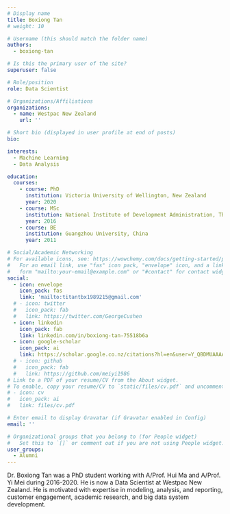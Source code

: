 ```yaml
---
# Display name
title: Boxiong Tan
# weight: 10

# Username (this should match the folder name)
authors:
  - boxiong-tan

# Is this the primary user of the site?
superuser: false

# Role/position
role: Data Scientist

# Organizations/Affiliations
organizations:
  - name: Westpac New Zealand
    url: ''

# Short bio (displayed in user profile at end of posts)
bio: 

interests:
  - Machine Learning
  - Data Analysis

education:
  courses:
    - course: PhD
      institution: Victoria University of Wellington, New Zealand
      year: 2020
    - course: MSc
      institution: National Institute of Development Administration, Thailand
      year: 2016
    - course: BE
      institution: Guangzhou University, China
      year: 2011

# Social/Academic Networking
# For available icons, see: https://wowchemy.com/docs/getting-started/page-builder/#icons
#   For an email link, use "fas" icon pack, "envelope" icon, and a link in the
#   form "mailto:your-email@example.com" or "#contact" for contact widget.
social:
  - icon: envelope
    icon_pack: fas
    link: 'mailto:titantbx1989215@gmail.com'
  # - icon: twitter
  #   icon_pack: fab
  #   link: https://twitter.com/GeorgeCushen
  - icon: linkedin
    icon_pack: fab
    link: linkedin.com/in/boxiong-tan-75518b6a
  - icon: google-scholar
    icon_pack: ai
    link: https://scholar.google.co.nz/citations?hl=en&user=Y_QBDMUAAAAJ
  # - icon: github
  #   icon_pack: fab
  #   link: https://github.com/meiyi1986
# Link to a PDF of your resume/CV from the About widget.
# To enable, copy your resume/CV to `static/files/cv.pdf` and uncomment the lines below.
# - icon: cv
#   icon_pack: ai
#   link: files/cv.pdf

# Enter email to display Gravatar (if Gravatar enabled in Config)
email: ''

# Organizational groups that you belong to (for People widget)
#   Set this to `[]` or comment out if you are not using People widget.
user_groups:
  - Alumni
---
```


Dr. Boxiong Tan was a PhD student working with A/Prof. Hui Ma and A/Prof. Yi Mei during 2016-2020. He is now a Data Scientist at Westpac New Zealand. He is motivated with expertise in modeling, analysis, and reporting, customer engagement, academic research, and big data system development.


